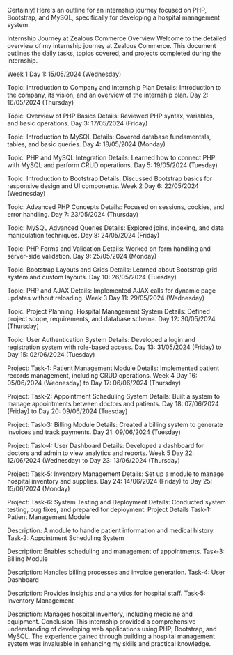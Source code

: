 Certainly! Here's an outline for an internship journey focused on PHP, Bootstrap, and MySQL, specifically for developing a hospital management system.

Internship Journey at Zealous Commerce
Overview
Welcome to the detailed overview of my internship journey at Zealous Commerce. This document outlines the daily tasks, topics covered, and projects completed during the internship.

Week 1
Day 1: 15/05/2024 (Wednesday)

Topic: Introduction to Company and Internship Plan
Details: Introduction to the company, its vision, and an overview of the internship plan.
Day 2: 16/05/2024 (Thursday)

Topic: Overview of PHP Basics
Details: Reviewed PHP syntax, variables, and basic operations.
Day 3: 17/05/2024 (Friday)

Topic: Introduction to MySQL
Details: Covered database fundamentals, tables, and basic queries.
Day 4: 18/05/2024 (Monday)

Topic: PHP and MySQL Integration
Details: Learned how to connect PHP with MySQL and perform CRUD operations.
Day 5: 19/05/2024 (Tuesday)

Topic: Introduction to Bootstrap
Details: Discussed Bootstrap basics for responsive design and UI components.
Week 2
Day 6: 22/05/2024 (Wednesday)

Topic: Advanced PHP Concepts
Details: Focused on sessions, cookies, and error handling.
Day 7: 23/05/2024 (Thursday)

Topic: MySQL Advanced Queries
Details: Explored joins, indexing, and data manipulation techniques.
Day 8: 24/05/2024 (Friday)

Topic: PHP Forms and Validation
Details: Worked on form handling and server-side validation.
Day 9: 25/05/2024 (Monday)

Topic: Bootstrap Layouts and Grids
Details: Learned about Bootstrap grid system and custom layouts.
Day 10: 26/05/2024 (Tuesday)

Topic: PHP and AJAX
Details: Implemented AJAX calls for dynamic page updates without reloading.
Week 3
Day 11: 29/05/2024 (Wednesday)

Topic: Project Planning: Hospital Management System
Details: Defined project scope, requirements, and database schema.
Day 12: 30/05/2024 (Thursday)

Topic: User Authentication System
Details: Developed a login and registration system with role-based access.
Day 13: 31/05/2024 (Friday) to Day 15: 02/06/2024 (Tuesday)

Project: Task-1: Patient Management Module
Details: Implemented patient records management, including CRUD operations.
Week 4
Day 16: 05/06/2024 (Wednesday) to Day 17: 06/06/2024 (Thursday)

Project: Task-2: Appointment Scheduling System
Details: Built a system to manage appointments between doctors and patients.
Day 18: 07/06/2024 (Friday) to Day 20: 09/06/2024 (Tuesday)

Project: Task-3: Billing Module
Details: Created a billing system to generate invoices and track payments.
Day 21: 09/06/2024 (Tuesday)

Project: Task-4: User Dashboard
Details: Developed a dashboard for doctors and admin to view analytics and reports.
Week 5
Day 22: 12/06/2024 (Wednesday) to Day 23: 13/06/2024 (Thursday)

Project: Task-5: Inventory Management
Details: Set up a module to manage hospital inventory and supplies.
Day 24: 14/06/2024 (Friday) to Day 25: 15/06/2024 (Monday)

Project: Task-6: System Testing and Deployment
Details: Conducted system testing, bug fixes, and prepared for deployment.
Project Details
Task-1: Patient Management Module

Description: A module to handle patient information and medical history.
Task-2: Appointment Scheduling System

Description: Enables scheduling and management of appointments.
Task-3: Billing Module

Description: Handles billing processes and invoice generation.
Task-4: User Dashboard

Description: Provides insights and analytics for hospital staff.
Task-5: Inventory Management

Description: Manages hospital inventory, including medicine and equipment.
Conclusion
This internship provided a comprehensive understanding of developing web applications using PHP, Bootstrap, and MySQL. The experience gained through building a hospital management system was invaluable in enhancing my skills and practical knowledge.
